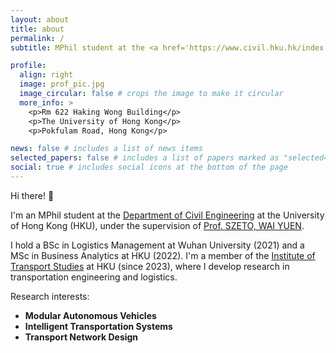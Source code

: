 ```yaml
---
layout: about
title: about
permalink: /
subtitle: MPhil student at the <a href='https://www.civil.hku.hk/index.html'>University of Hong Kong</a>

profile:
  align: right
  image: prof_pic.jpg
  image_circular: false # crops the image to make it circular
  more_info: >
    <p>Rm 622 Haking Wong Building</p>
    <p>The University of Hong Kong</p>
    <p>Pokfulam Road, Hong Kong</p>

news: false # includes a list of news items
selected_papers: false # includes a list of papers marked as "selected={true}"
social: true # includes social icons at the bottom of the page
---
```


Hi there! 👋

I'm an MPhil student at the [Department of Civil Engineering](https://www.civil.hku.hk/index.html) at the University of Hong Kong (HKU), under the supervision of [Prof. SZETO, WAI YUEN](https://www.civil.hku.hk/ceszeto).

I hold a BSc in Logistics Management at Wuhan University (2021) and a MSc in Business Analytics at HKU (2022). I'm a member of the [Institute of Transport Studies](https://hub.hku.hk/cris/ou/ou00225) at HKU (since 2023), where I develop research in transportation engineering and logistics.

Research interests:

- **Modular Autonomous Vehicles**
- **Intelligent Transportation Systems**
- **Transport Network Design**
